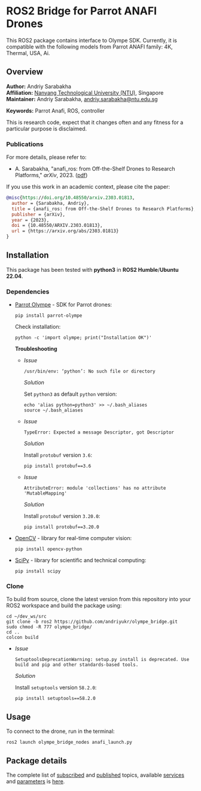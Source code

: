 # ROS2 Bridge for Parrot ANAFI Drones
This ROS2 package contains interface to Olympe SDK. Currently, it is compatible with the following models from Parrot ANAFI family: 4K, Thermal, USA, Ai.

## Overview

**Author:** Andriy Sarabakha<br />
**Affiliation:** [Nanyang Technological University (NTU)](https://www.ntu.edu.sg), Singapore<br />
**Maintainer:** Andriy Sarabakha, andriy.sarabakha@ntu.edu.sg

**Keywords:** Parrot Anafi, ROS, controller

This is research code, expect that it changes often and any fitness for a particular purpose is disclaimed.

### Publications

For more details, please refer to: 

* A. Sarabakha, "anafi_ros: from Off-the-Shelf Drones to Research Platforms," *arXiv*, 2023. ([pdf](Parrot_Anafi.pdf))

If you use this work in an academic context, please cite the paper:
```bibtex
@misc{https://doi.org/10.48550/arxiv.2303.01813,
  author = {Sarabakha, Andriy},  
  title = {anafi_ros: from Off-the-Shelf Drones to Research Platforms},
  publisher = {arXiv},
  year = {2023},
  doi = {10.48550/ARXIV.2303.01813},
  url = {https://arxiv.org/abs/2303.01813}
}
```

## Installation

This package has been tested with **python3** in **ROS2 Humble**/**Ubuntu 22.04**.

### Dependencies

- [Parrot Olympe](https://developer.parrot.com/docs/olympe/installation.html) - SDK for Parrot drones:

      pip install parrot-olympe
      
  Check installation:
  
      python -c 'import olympe; print("Installation OK")'
      
  **Troubleshooting**

  - *Issue*

        /usr/bin/env: ‘python’: No such file or directory
      
    *Solution*
  
    Set `python3` as default `python` version:

        echo 'alias python=python3' >> ~/.bash_aliases
        source ~/.bash_aliases
  
  - *Issue*

        TypeError: Expected a message Descriptor, got Descriptor
    
    *Solution*
  
    Install `protobuf` version `3.6`:

        pip install protobuf==3.6
    
  - *Issue*

        AttributeError: module 'collections' has no attribute 'MutableMapping'
    
    *Solution*
  
    Install `protobuf` version `3.20.0`:

        pip install protobuf==3.20.0

- [OpenCV](https://pypi.org/project/opencv-python/) - library for real-time computer vision:

      pip install opencv-python
    
- [SciPy](https://scipy.org/install/) - library for scientific and technical computing:

      pip install scipy
    
### Clone

To build from source, clone the latest version from this repository into your ROS2 workspace and build the package using:

	cd ~/dev_ws/src
	git clone -b ros2 https://github.com/andriyukr/olympe_bridge.git
	sudo chmod -R 777 olympe_bridge/
	cd ..
	colcon build
	
  - *Issue*

        SetuptoolsDeprecationWarning: setup.py install is deprecated. Use build and pip and other standards-based tools.
    
    *Solution*
  
    Install `setuptools` version `58.2.0`:

        pip install setuptools==58.2.0
        	
## Usage

To connect to the drone, run in the terminal:

    ros2 launch olympe_bridge_nodes anafi_launch.py
    
## Package details

The complete list of [subscribed](details.md#subscribed-topics) and [published](details.md#published-topics) topics, available [services](details.md#services) and [parameters](details.md#parameters) is [here](details.md).
